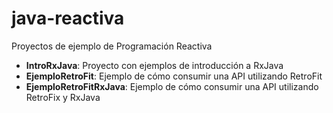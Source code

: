 # java-reactiva
Proyectos de ejemplo de Programación Reactiva 

 - **IntroRxJava**: Proyecto con ejemplos de introducción a RxJava
 - **EjemploRetroFit**: Ejemplo de cómo consumir una API utilizando RetroFit
 - **EjemploRetroFitRxJava**: Ejemplo de cómo consumir una API utilizando RetroFix y RxJava 
